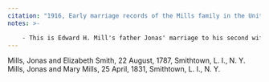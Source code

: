```yaml
---
citation: "1916, Early marriage records of the Mills family in the United States : official and authoritative records of Mills marriages in the original states and colonies from 1628 to 1865 by William Montgomery Clemens, p36, ancestry.com"
notes: >-

    - This is Edward H. Mill's father Jonas' marriage to his second wife after Edward's mother died.
---
```

Mills, Jonas and Elizabeth Smith, 22 August, 1787, Smithtown, L. I., N. Y.
Mills, Jonas and Mary Mills, 25 April, 1831, Smithtown, L. I., N. Y. 
